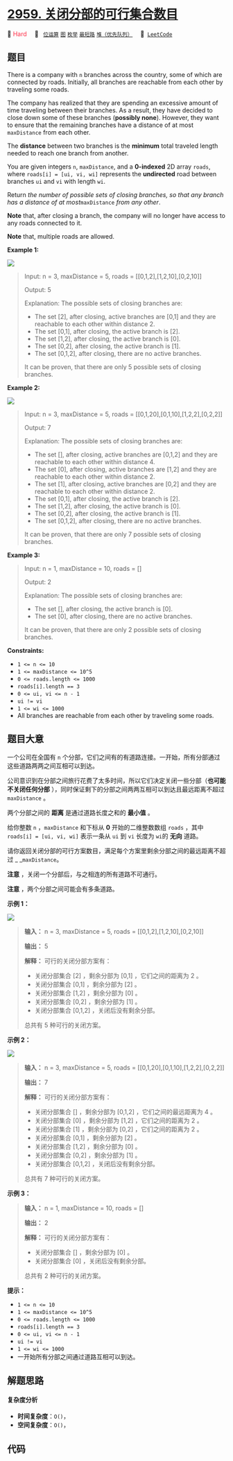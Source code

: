 # [2959. 关闭分部的可行集合数目](https://leetcode.com/problems/number-of-possible-sets-of-closing-branches)

🔴 <font color=#ff334b>Hard</font>&emsp; 🔖&ensp; [`位运算`](/tag/bit-manipulation.md) [`图`](/tag/graph.md) [`枚举`](/tag/enumeration.md) [`最短路`](/tag/shortest-path.md) [`堆（优先队列）`](/tag/heap-priority-queue.md)&emsp; 🔗&ensp;[`LeetCode`](https://leetcode.com/problems/number-of-possible-sets-of-closing-branches)

## 题目

There is a company with `n` branches across the country, some of which are
connected by roads. Initially, all branches are reachable from each other by
traveling some roads.

The company has realized that they are spending an excessive amount of time
traveling between their branches. As a result, they have decided to close down
some of these branches (**possibly none**). However, they want to ensure that
the remaining branches have a distance of at most `maxDistance` from each
other.

The **distance** between two branches is the **minimum** total traveled length
needed to reach one branch from another.

You are given integers `n`, `maxDistance`, and a **0-indexed** 2D array
`roads`, where `roads[i] = [ui, vi, wi]` represents the **undirected** road
between branches `ui` and `vi` with length `wi`.

Return _the number of possible sets of closing branches, so that any branch
has a distance of at most_`maxDistance` _from any other_.

**Note** that, after closing a branch, the company will no longer have access
to any roads connected to it.

**Note** that, multiple roads are allowed.



**Example 1:**

![](https://assets.leetcode.com/uploads/2023/11/08/example11.png)

> Input: n = 3, maxDistance = 5, roads = [[0,1,2],[1,2,10],[0,2,10]]
> 
> Output: 5
> 
> Explanation: The possible sets of closing branches are:
> - The set [2], after closing, active branches are [0,1] and they are reachable to each other within distance 2.
> - The set [0,1], after closing, the active branch is [2].
> - The set [1,2], after closing, the active branch is [0].
> - The set [0,2], after closing, the active branch is [1].
> - The set [0,1,2], after closing, there are no active branches.
> 
> It can be proven, that there are only 5 possible sets of closing branches.

**Example 2:**

![](https://assets.leetcode.com/uploads/2023/11/08/example22.png)

> Input: n = 3, maxDistance = 5, roads = [[0,1,20],[0,1,10],[1,2,2],[0,2,2]]
> 
> Output: 7
> 
> Explanation: The possible sets of closing branches are:
> - The set [], after closing, active branches are [0,1,2] and they are reachable to each other within distance 4.
> - The set [0], after closing, active branches are [1,2] and they are reachable to each other within distance 2.
> - The set [1], after closing, active branches are [0,2] and they are reachable to each other within distance 2.
> - The set [0,1], after closing, the active branch is [2].
> - The set [1,2], after closing, the active branch is [0].
> - The set [0,2], after closing, the active branch is [1].
> - The set [0,1,2], after closing, there are no active branches.
> 
> It can be proven, that there are only 7 possible sets of closing branches.

**Example 3:**

> Input: n = 1, maxDistance = 10, roads = []
> 
> Output: 2
> 
> Explanation: The possible sets of closing branches are:
> - The set [], after closing, the active branch is [0].
> - The set [0], after closing, there are no active branches.
> 
> It can be proven, that there are only 2 possible sets of closing branches.

**Constraints:**

  * `1 <= n <= 10`
  * `1 <= maxDistance <= 10^5`
  * `0 <= roads.length <= 1000`
  * `roads[i].length == 3`
  * `0 <= ui, vi <= n - 1`
  * `ui != vi`
  * `1 <= wi <= 1000`
  * All branches are reachable from each other by traveling some roads.


## 题目大意

一个公司在全国有 `n` 个分部，它们之间有的有道路连接。一开始，所有分部通过这些道路两两之间互相可以到达。

公司意识到在分部之间旅行花费了太多时间，所以它们决定关闭一些分部（**也可能不关闭任何分部** ），同时保证剩下的分部之间两两互相可以到达且最远距离不超过
`maxDistance` 。

两个分部之间的 **距离** 是通过道路长度之和的 **最小值**  。

给你整数 `n` ，`maxDistance` 和下标从 **0**  开始的二维整数数组 `roads` ，其中 `roads[i] = [ui, vi,
wi]` 表示一条从 `ui` 到 `vi` 长度为 `wi`的 **无向**  道路。

请你返回关闭分部的可行方案数目，满足每个方案里剩余分部之间的最远距离不超过 _ _`maxDistance`。

**注意** ，关闭一个分部后，与之相连的所有道路不可通行。

**注意** ，两个分部之间可能会有多条道路。



**示例 1：**

![](https://assets.leetcode.com/uploads/2023/11/08/example11.png)

> 
> 
> 
> 
> 
> **输入：** n = 3, maxDistance = 5, roads = [[0,1,2],[1,2,10],[0,2,10]]
> 
> **输出：** 5
> 
> **解释：** 可行的关闭分部方案有：
> - 关闭分部集合 [2] ，剩余分部为 [0,1] ，它们之间的距离为 2 。
> - 关闭分部集合 [0,1] ，剩余分部为 [2] 。
> - 关闭分部集合 [1,2] ，剩余分部为 [0] 。
> - 关闭分部集合 [0,2] ，剩余分部为 [1] 。
> - 关闭分部集合 [0,1,2] ，关闭后没有剩余分部。
> 
> 总共有 5 种可行的关闭方案。
> 
> 

**示例 2：**

![](https://assets.leetcode.com/uploads/2023/11/08/example22.png)

> 
> 
> 
> 
> 
> **输入：** n = 3, maxDistance = 5, roads = [[0,1,20],[0,1,10],[1,2,2],[0,2,2]]
> 
> **输出：** 7
> 
> **解释：** 可行的关闭分部方案有：
> - 关闭分部集合 [] ，剩余分部为 [0,1,2] ，它们之间的最远距离为 4 。
> - 关闭分部集合 [0] ，剩余分部为 [1,2] ，它们之间的距离为 2 。
> - 关闭分部集合 [1] ，剩余分部为 [0,2] ，它们之间的距离为 2 。
> - 关闭分部集合 [0,1] ，剩余分部为 [2] 。
> - 关闭分部集合 [1,2] ，剩余分部为 [0] 。
> - 关闭分部集合 [0,2] ，剩余分部为 [1] 。
> - 关闭分部集合 [0,1,2] ，关闭后没有剩余分部。
> 
> 总共有 7 种可行的关闭方案。
> 
> 

**示例 3：**

> 
> 
> 
> 
> 
> **输入：** n = 1, maxDistance = 10, roads = []
> 
> **输出：** 2
> 
> **解释：** 可行的关闭分部方案有：
> - 关闭分部集合 [] ，剩余分部为 [0] 。
> - 关闭分部集合 [0] ，关闭后没有剩余分部。
> 
> 总共有 2 种可行的关闭方案。
> 
> 



**提示：**

  * `1 <= n <= 10`
  * `1 <= maxDistance <= 10^5`
  * `0 <= roads.length <= 1000`
  * `roads[i].length == 3`
  * `0 <= ui, vi <= n - 1`
  * `ui != vi`
  * `1 <= wi <= 1000`
  * 一开始所有分部之间通过道路互相可以到达。


## 解题思路

#### 复杂度分析

- **时间复杂度**：`O()`，
- **空间复杂度**：`O()`，

## 代码

```javascript

```